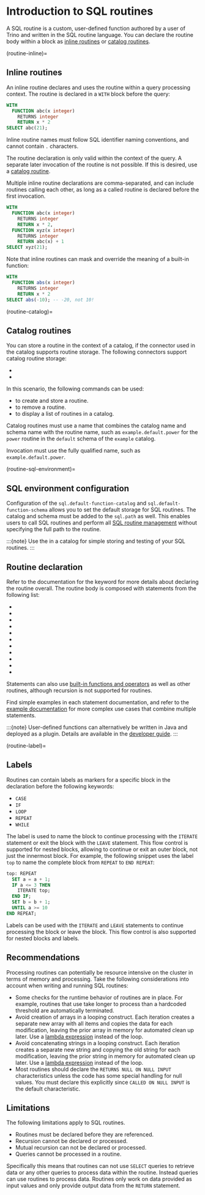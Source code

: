 # Introduction to SQL routines

A SQL routine is a custom, user-defined function authored by a user of Trino and
written in the SQL routine language. You can declare the routine body within a
[](/routines/function) block as [inline routines](routine-inline) or [catalog
routines](routine-catalog).

(routine-inline)=
## Inline routines

An inline routine declares and uses the routine within a query processing
context. The routine is declared in a `WITH` block before the query:

```sql
WITH
  FUNCTION abc(x integer)
    RETURNS integer
    RETURN x * 2
SELECT abc(21);
```

Inline routine names must follow SQL identifier naming conventions, and cannot
contain `.` characters.

The routine declaration is only valid within the context of the query. A
separate later invocation of the routine is not possible. If this is desired,
use a [catalog routine](routine-catalog).

Multiple inline routine declarations are comma-separated, and can include
routines calling each other, as long as a called routine is declared before
the first invocation.

```sql
WITH
  FUNCTION abc(x integer)
    RETURNS integer
    RETURN x * 2,
  FUNCTION xyz(x integer)
    RETURNS integer
    RETURN abc(x) + 1
SELECT xyz(21);
```

Note that inline routines can mask and override the meaning of a built-in function:

```sql
WITH
  FUNCTION abs(x integer)
    RETURNS integer
    RETURN x * 2
SELECT abs(-10); -- -20, not 10!
```

(routine-catalog)=
## Catalog routines

You can store a routine in the context of a catalog, if the connector used in
the catalog supports routine storage. The following connectors support catalog
routine storage:

* [](/connector/hive)
* [](/connector/memory)

In this scenario, the following commands can be used:

* [](/sql/create-function) to create and store a routine.
* [](/sql/drop-function) to remove a routine.
* [](/sql/show-functions) to display a list of routines in a catalog.

Catalog routines must use a name that combines the catalog name and schema name
with the routine name, such as `example.default.power` for the `power` routine
in the `default` schema of the `example` catalog.

Invocation must use the fully qualified name, such as `example.default.power`.

(routine-sql-environment)=
## SQL environment configuration

Configuration of the `sql.default-function-catalog` and
`sql.default-function-schema` [](/admin/properties-sql-environment) allows you
to set the default storage for SQL routines. The catalog and schema must be
added to the `sql.path` as well. This enables users to call SQL routines and
perform all [SQL routine management](sql-routine-management) without specifying
the full path to the routine.

:::{note}
Use the [](/connector/memory) in a catalog for simple storing and
testing of your SQL routines.
:::

## Routine declaration

Refer to the documentation for the [](/routines/function) keyword for more
details about declaring the routine overall. The routine body is composed with
statements from the following list:

* [](/routines/begin)
* [](/routines/case)
* [](/routines/declare)
* [](/routines/if)
* [](/routines/iterate)
* [](/routines/leave)
* [](/routines/loop)
* [](/routines/repeat)
* [](/routines/return)
* [](/routines/set)
* [](/routines/while)

Statements can also use [built-in functions and operators](/functions) as well
as other routines, although recursion is not supported for routines.

Find simple examples in each statement documentation, and refer to the [example
documentation](/routines/examples) for more complex use cases that combine
multiple statements.

:::{note}
User-defined functions can alternatively be written in Java and deployed as a
plugin. Details are available in the [developer guide](/develop/functions).
:::

(routine-label)=
## Labels

Routines can contain labels as markers for a specific block in the declaration
before the following keywords:

* `CASE`
* `IF`
* `LOOP`
* `REPEAT`
* `WHILE`

The label is used to name the block to continue processing with the `ITERATE`
statement or exit the block with the `LEAVE` statement. This flow control is
supported for nested blocks, allowing to continue or exit an outer block, not
just the innermost block. For example, the following snippet uses the label
`top` to name the complete block from `REPEAT` to `END REPEAT`:

```sql
top: REPEAT
  SET a = a + 1;
  IF a <= 3 THEN
    ITERATE top;
  END IF;
  SET b = b + 1;
  UNTIL a >= 10
END REPEAT;
```

Labels can be used with the `ITERATE` and `LEAVE` statements to continue
processing the block or leave the block. This flow control is also supported for
nested blocks and labels.

## Recommendations

Processing routines can potentially be resource intensive on the cluster in
terms of memory and processing. Take the following considerations into account
when writing and running SQL routines:

* Some checks for the runtime behavior of routines are in place. For example,
  routines that use take longer to process than a hardcoded threshold are automatically
  terminated.
* Avoid creation of arrays in a looping construct. Each iteration creates a
  separate new array with all items and copies the data for each modification,
  leaving the prior array in memory for automated clean up later. Use a [lambda
  expression](/functions/lambda) instead of the loop.
* Avoid concatenating strings in a looping construct. Each iteration creates a
  separate new string and copying the old string for each modification, leaving
  the prior string in memory for automated clean up later. Use a [lambda
  expression](/functions/lambda) instead of the loop.
* Most routines should declare the `RETURNS NULL ON NULL INPUT` characteristics
  unless the code has some special handling for null values. You must declare
  this explicitly since `CALLED ON NULL INPUT` is the default characteristic.

## Limitations

The following limitations apply to SQL routines.

* Routines must be declared before they are referenced.
* Recursion cannot be declared or processed.
* Mutual recursion can not be declared or processed.
* Queries cannot be processed in a routine.

Specifically this means that routines can not use `SELECT` queries to retrieve
data or any other queries to process data within the routine. Instead queries
can use routines to process data. Routines only work on data provided as input
values and only provide output data from the `RETURN` statement.
